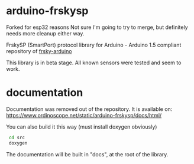 # arduino-frskysp
Forked for esp32 reasons
Not sure I'm going to try to merge, but definitely needs more cleanup either way.


FrskySP (SmartPort) protocol library for Arduino - Arduino 1.5 compliant repository of [frsky-arduino](https://github.com/jcheger/frsky-arduino)

This library is in beta stage. All known sensors were tested and seem to work.

# documentation
Documentation was removed out of the repository. It is available on: https://www.ordinoscope.net/static/arduino-frskysp/docs/html/

You can also build it this way (must install doxygen obviously)

````sh
 cd src
 doxygen
````

The documentation will be built in "docs", at the root of the library.
